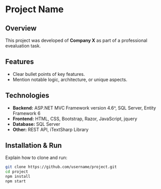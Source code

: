 # Project Name
  
## Overview
This project was developed of **Company X** as part of a professional evealuation task.


## Features
- Clear bullet points of key features.
- Mention notable logic, architecture, or unique aspects.

## Technologies
- **Backend:** ASP.NET MVC Framework version 4.6^, SQL Server, Entity Framework 6  
- **Frontend:** HTML, CSS, Bootstrap, Razor, JavaScript, jquery
- **Database:** SQL Server  
- **Other:** REST API, iTextSharp Library




## Installation & Run
Explain how to clone and run:
```bash
git clone https://github.com/username/project.git
cd project
npm install
npm start
